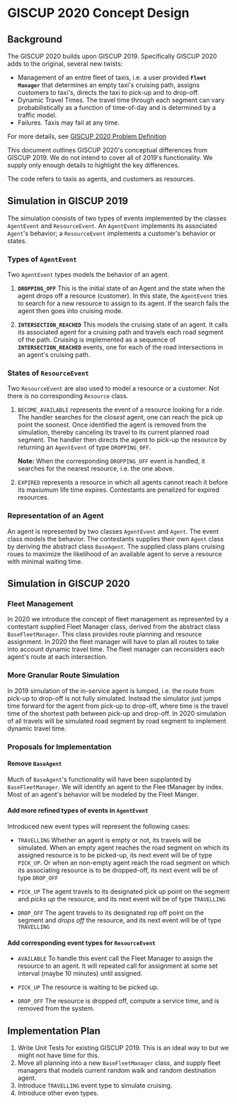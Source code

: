 # GISCUP 2020 Concept Design
## Background
The GISCUP 2020 builds upon GISCUP 2019.
Specifically GISCUP 2020 adds to the original, several new twists:

* Management of an entire fleet of taxis,
i.e. a user provided **`Fleet Manager`** that determines an empty taxi's cruising path,
assigns customers to taxi's, directs the taxi to pick-up and to drop-off.
* Dynamic Travel Times. The travel time through each segment can vary
probabilistically as a function of time-of-day
and is determined by a traffic model.
* Failures. Taxis may fail at any time.

For more details, see [GISCUP 2020 Problem Definition](https://docs.google.com/document/d/e/2PACX-1vQ6PL6krQtLjtWs8pI3UKI_NhNuFr_Ecl_Kfk77Yt3ZLzrf2lWt6A1UUCgAbf3JMgnXR9VhfWXJCtab/pub)

This document outlines GISCUP 2020's conceptual differences from GISCUP 2019.
We do not intend to cover all of 2019's functionality.
We supply only enough details to highlight the key differences.

The code refers to taxis as agents, and customers as resources.

## Simulation in GISCUP 2019

The simulation consists of two types of events implemented by the classes
`AgentEvent` and `ResourceEvent`.
An `AgentEvent` implements its associated `Agent`'s behavior;
a `ResourceEvent` implements a customer's behavior or states.

### Types of `AgentEvent`
Two `AgentEvent` types models the behavior of an agent.

1. **`DROPPING_OFF`** This is the initial state of an Agent and
the state when the agent drops off a resource (customer).
In this state, the `AgentEvent` tries to search for a new resource
to assign to its agent.
If the search fails the agent then goes into cruising mode.

2. **`INTERSECTION_REACHED`** This models the cruising state of
an agent.
It calls its associated agent for a cruising path and travels each road
segment of the path.
Cruising is implemented as a sequence of **`INTERSECTION_REACHED`** events,
one for each of the road intersections in an agent's cruising path.

### States of `ResourceEvent`
Two `ResourceEvent` are also used to model a resource or a customer.
Not there is no corresponding `Resource` class.

1. `BECOME_AVAILABLE` represents the event of a resource looking for a ride.
The handler searches for the *closest* agent, one can reach the
pick up point the soonest.
Once identified the agent is removed from the simulation, thereby canceling
its travel to its current planned road segment.
The handler then directs the agent to pick-up the resource by returning
an `AgentEvent` of type `DROPPING_OFF`.

    **Note:** When the corresponding `DROPPING_OFF` event is handled,
    it searches for the nearest resource, i.e. the one above.

2. `EXPIRED` represents a resource in which all agents cannot reach it
before its maxiumum life time expires.
Contestants are penalized for expired resources.

### Representation of an Agent
An agent is represented by two classes `AgentEvent` and `Agent`.
The event class models the behavior.
The contestants supplies their own `Agent` class by deriving the
abstract class `BaseAgent`.
The supplied class plans cruising roues to maximize the likelihood of
an available agent to serve a resource with minimal waiting time.

## Simulation in GISCUP 2020

### Fleet Management

In 2020 we introduce the concept of fleet management as represented by
a contestant supplied Fleet Manager class, derived from the abstract
class `BaseFleetManager`.
This class provides route planning and resource assignment.
In 2020 the fleet manager will have to plan all routes to take into
account dynamic travel time.
The fleet manager can reconsiders each agent's route at each intersection.

### More Granular Route Simulation

In 2019 simulation of the in-service agent is lumped, i.e.
the route from pick-up to drop-off is not fully simulated.
Instead the simulator just jumps time forward for the agent
from pick-up to drop-off, where time is the travel time of
the shortest path between pick-up and drop-off.
In 2020 simulation of all travels will be simulated road segment 
by road segment to
implement dynamic travel time.

### Proposals for Implementation

#### Remove `BaseAgent`
Much of `BaseAgent`'s functionality will have been supplanted by
`BaseFleetManager`.
We will identify an agent to the Flee tManager by index.
Most of an agent's behavior will be modeled by the Fleet Manger.

#### Add more refined types of events in `AgentEvent`

Introduced new event types will represent the following cases:

* `TRAVELLING` Whether an agent is empty or not, its travels will
be simulated. When an empty agent reaches the road segment on which its assigned
resource is to be picked-up, its next event will be of type `PICK_UP`.
Or when an non-empty agent reach the road segment
on which its associating resource is to be dropped-off,
its next event will be of type `DROP_OFF`

* `PICK_UP` The agent travels to its designated pick up point on the segment
and *picks up* the resource, and its next event will be of type `TRAVELLING`

* `DROP_OFF` The agent travels to its designated rop off point on the segment
and *drops off* the resource, and its next event will be of type `TRAVELLING`

#### Add corresponding event types for `ResourceEvent`

* `AVAILABLE` To handle this event call the Fleet Manager to assign the
resource to an agent. It will repeated call for assignment at some set
interval (maybe 10 minutes) until assigned.

* `PICK_UP` The resource is waiting to be picked up.

* `DROP_OFF` The resource is dropped off, compute a service time, and is
removed from the system.

## Implementation Plan

1. Write Unit Tests for existing GISCUP 2019. This is an ideal way to but we might not have time for this.
1. Move all planning into a new `BaseFleetManager` class, and supply fleet managers that models current
random walk and random destination agent.
1. Introduce `TRAVELLING` event type to simulate cruising.
1. Introduce other even types.
